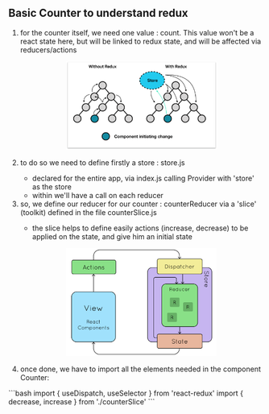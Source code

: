 <h2>Basic Counter to understand redux</h2>


<ol>
  <li>for the counter itself, we need one value : count. This value won't be a react state here, but will be linked to redux state, and will be affected via reducers/actions</li>
  <p align="center">
    <img src="./src/img/redux-store.png" alt="DB_Schema" width="300px"/>
  </p>
  <li>to do so we need to define firstly a store : store.js</li>
    <ul>
      <li>declared for the entire app, via index.js calling Provider with 'store' as the store</li>
      <li>within we'll have a call on each reducer</li>
    </ul>
  <li>so, we define our reducer for our counter : counterReducer via a 'slice' (toolkit) defined in the file counterSlice.js</li>
    <ul>
      <li>the slice helps to define easily actions (increase, decrease) to be applied on the state, and give him an initial state</li>
    </ul>
  <p align="center">
    <img src="./src/img/redux-reducer.png" alt="DB_Schema" width="300px"/>
  </p>
  <li>once done, we have to import all the elements needed in the component Counter:</li>
</ol>
```bash
  import { useDispatch, useSelector } from 'react-redux'
  import { decrease, increase } from './counterSlice'
```
